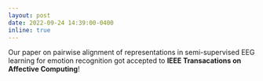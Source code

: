 ```yaml
---
layout: post
date: 2022-09-24 14:39:00-0400
inline: true
---
```

Our paper on pairwise alignment of representations in semi-supervised EEG learning for emotion recognition got accepted to **IEEE Transacations on Affective Computing**!
